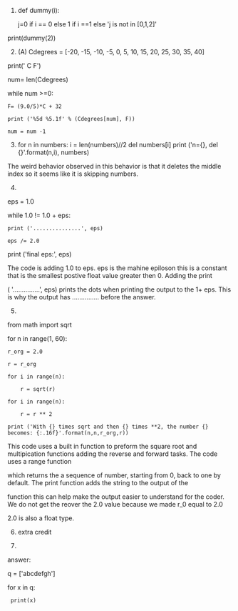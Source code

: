 1. def dummy(i):

    j=0 if i == 0 else 1 if i ==1 else 'j is not in [0,1,2]'
    
print(dummy(2))

2.  (A) Cdegrees = [-20, -15, -10, -5, 0, 5, 10, 15, 20, 25, 30, 35, 40]

print(' C       F')

num= len(Cdegrees)

while num >=0:

    F= (9.0/5)*C + 32
    
    print ('%5d %5.1f' % (Cdegrees[num], F))
    
    num = num -1
  
 3.  for n in numbers:
    i = len(numbers)//2
    del numbers[i]
    print ('n={}, del {}'.format(n,i), numbers)
   
   The weird behavior observed in this behavior is that it deletes the middle index so it seems like it is skipping numbers. 
   
   4.  
 eps = 1.0
 
while 1.0 != 1.0 + eps:

    print ('...............', eps)
    
    eps /= 2.0
    
print ('final eps:', eps)

The code is adding 1.0 to eps. eps is the mahine epiloson this is a constant that is the smallest postive float value greater then 0. Adding the print 

( '...............', eps) prints the dots when printing the output to the 1+ eps. This is why the output has ............... before the answer.

5.

from math import sqrt

for n in range(1, 60):

    r_org = 2.0
    
    r = r_org
    
    for i in range(n):
    
        r = sqrt(r)
        
    for i in range(n):
    
        r = r ** 2
        
    print ('With {} times sqrt and then {} times **2, the number {} becomes: {:.16f}'.format(n,n,r_org,r))

This code uses a built in function to preform the square root and multipication functions adding the reverse and forward tasks. The code uses a range function

which returns the a sequence of number, starting from 0, back to one by default. The print function adds the string to the output of the 

function this can help make the output easier to understand for the coder. We do not get the reover the 2.0 value because we made r_0 equal to 2.0

2.0 is also a float type. 

6. extra credit 

7. 
answer: 

q = ['abcdefgh']

for x in q:

     print(x)
